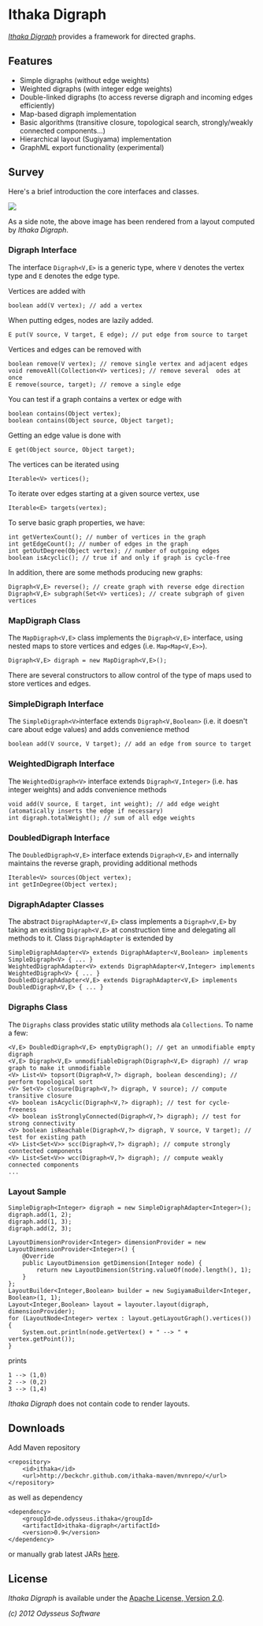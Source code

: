 # Ithaka Digraph

[_Ithaka Digraph_](https://github.com/beckchr/ithaka-digraph/) provides a framework for directed graphs.

## Features

- Simple digraphs (without edge weights)
- Weighted digraphs (with integer edge weights)
- Double-linked digraphs (to access reverse digraph and incoming edges efficiently)
- Map-based digraph implementation
- Basic algorithms (transitive closure, topological search, strongly/weakly connected components...)
- Hierarchical layout (Sugiyama) implementation
- GraphML export functionality (experimental)

## Survey

Here's a brief introduction the core interfaces and classes.

![](https://raw.github.com/beckchr/ithaka-digraph/master/Core-API.png)

As a side note, the above image has been rendered from a layout computed by _Ithaka Digraph_.

### Digraph Interface

The interface `Digraph<V,E>` is a generic type, where `V` denotes the vertex type and `E` denotes the edge type.

Vertices are added with

	boolean add(V vertex); // add a vertex

When putting edges, nodes are lazily added.

	E put(V source, V target, E edge); // put edge from source to target

Vertices and edges can be removed with

	boolean remove(V vertex); // remove single vertex and adjacent edges
	void removeAll(Collection<V> vertices); // remove several  odes at once
	E remove(source, target); // remove a single edge

You can test if a graph contains a vertex or edge with

	boolean contains(Object vertex);
	boolean contains(Object source, Object target);

Getting an edge value is done with

	E get(Object source, Object target);

The vertices can be iterated using

	Iterable<V> vertices();

To iterate over edges starting at a given source vertex, use

	Iterable<E> targets(vertex);

To serve basic graph properties, we have:

	int getVertexCount(); // number of vertices in the graph
	int getEdgeCount(); // number of edges in the graph
	int getOutDegree(Object vertex); // number of outgoing edges
	boolean isAcyclic(); // true if and only if graph is cycle-free

In addition, there are some methods producing new graphs:

	Digraph<V,E> reverse(); // create graph with reverse edge direction
	Digraph<V,E> subgraph(Set<V> vertices); // create subgraph of given vertices

### MapDigraph Class

The `MapDigraph<V,E>` class implements the `Digraph<V,E>` interface, using nested maps to store vertices
and edges (i.e. `Map<Map<V,E>>`).

	Digraph<V,E> digraph = new MapDigraph<V,E>();

There are several constructors to allow control of the type of maps used to store vertices and edges.

### SimpleDigraph Interface

The `SimpleDigraph<V>`interface extends `Digraph<V,Boolean>` (i.e. it doesn't care about edge values) and
adds convenience method

	boolean add(V source, V target); // add an edge from source to target

### WeightedDigraph Interface

The `WeightedDigraph<V>` interface extends `Digraph<V,Integer>` (i.e. has integer weights) and
adds convenience methods

	void add(V source, E target, int weight); // add edge weight (atomatically inserts the edge if necessary)
	int digraph.totalWeight(); // sum of all edge weights

### DoubledDigraph Interface

The `DoubledDigraph<V,E>` interface extends `Digraph<V,E>` and internally maintains the reverse graph,
providing additional methods

	Iterable<V> sources(Object vertex);
	int getInDegree(Object vertex);

### DigraphAdapter Classes

The abstract `DigraphAdapter<V,E>` class implements a `Digraph<V,E>` by taking an existing `Digraph<V,E>`
at construction time and delegating all methods to it. Class `DigraphAdapter` is extended by

	SimpleDigraphAdapter<V> extends DigraphAdapter<V,Boolean> implements SimpleDigraph<V> { ... }
	WeightedDigraphAdapter<V> extends DigraphAdapter<V,Integer> implements WeightedDigraph<V> { ... }
	DoubledDigraphAdapter<V,E> extends DigraphAdapter<V,E> implements DoubledDigraph<V,E> { ... }

### Digraphs Class

The `Digraphs` class provides static utility methods ala `Collections`. To name a few:

	<V,E> DoubledDigraph<V,E> emptyDigraph(); // get an unmodifiable empty digraph
	<V,E> Digraph<V,E> unmodifiableDigraph(Digraph<V,E> digraph) // wrap graph to make it unmodifiable 
	<V> List<V> topsort(Digraph<V,?> digraph, boolean descending); // perform topological sort
	<V> Set<V> closure(Digraph<V,?> digraph, V source); // compute transitive closure
	<V> boolean isAcyclic(Digraph<V,?> digraph); // test for cycle-freeness
	<V> boolean isStronglyConnected(Digraph<V,?> digraph); // test for strong connectivity
	<V> boolean isReachable(Digraph<V,?> digraph, V source, V target); // test for existing path
	<V> List<Set<V>> scc(Digraph<V,?> digraph); // compute strongly conntected components
	<V> List<Set<V>> wcc(Digraph<V,?> digraph); // compute weakly connected components
	...

### Layout Sample

	SimpleDigraph<Integer> digraph = new SimpleDigraphAdapter<Integer>();
	digraph.add(1, 2);
	digraph.add(1, 3);
	digraph.add(2, 3);

	LayoutDimensionProvider<Integer> dimensionProvider = new LayoutDimensionProvider<Integer>() {
		@Override
		public LayoutDimension getDimension(Integer node) {
			return new LayoutDimension(String.valueOf(node).length(), 1);
		}
	};
	LayoutBuilder<Integer,Boolean> builder = new SugiyamaBuilder<Integer, Boolean>(1, 1);
	Layout<Integer,Boolean> layout = layouter.layout(digraph, dimensionProvider);
	for (LayoutNode<Integer> vertex : layout.getLayoutGraph().vertices()) {
		System.out.println(node.getVertex() + " --> " + vertex.getPoint());
	}

prints

	1 --> (1,0)
	2 --> (0,2)
	3 --> (1,4)

_Ithaka Digraph_ does not contain code to render layouts.

## Downloads

Add Maven repository

	<repository>
		<id>ithaka</id>
		<url>http://beckchr.github.com/ithaka-maven/mvnrepo/</url>
	</repository>

as well as dependency

	<dependency>
		<groupId>de.odysseus.ithaka</groupId>
		<artifactId>ithaka-digraph</artifactId>
		<version>0.9</version>
	</dependency>

or manually grab latest JARs [here](http://beckchr.github.com/ithaka-maven/mvnrepo/de/odysseus/ithaka/ithaka-digraph/0.9). 

## License

_Ithaka Digraph_ is available under the [Apache License, Version 2.0](http://www.apache.org/licenses/LICENSE-2.0.html).


_(c) 2012 Odysseus Software_